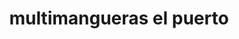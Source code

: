---
title: "multimangueras el puerto"
url: /puerto-la-cruz/multimangueras-el-puerto/
shop: Autoteile
---